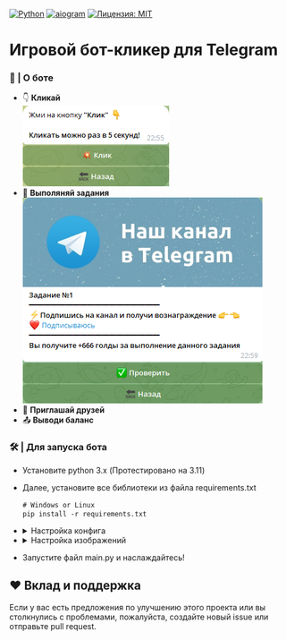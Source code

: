 [![Python](https://img.shields.io/badge/python-3.11-blue.svg)](https://www.python.org/downloads/)
[![aiogram](https://img.shields.io/badge/aiogram-3.x-blue.svg)](https://github.com/aiogram/aiogram)
[![Лицензия: MIT](https://img.shields.io/badge/License-MIT-yellow.svg)](https://opensource.org/licenses/MIT)

# Игровой бот-кликер для Telegram
### 📃 | О боте
  - 👇 **Кликай**<br>
    ![КЛИК](images/preview/click.png)
  - 📖 **Выполяняй задания**<br>
    ![ОПА ЗАДАНИЕ](images/preview/task.png)
  - 👥 **Приглашай друзей**
  - 📤 **Выводи баланс**
### 🛠 | Для запуска бота
  - Установите python 3.x (Протестировано на 3.11)
  - Далее, установите все библиотеки из файла requirements.txt
    ```
    # Windows or Linux
    pip install -r requirements.txt
    ```
  - <details>
    <summary>Настройка конфига</summary>
    <b>Открываем файл config.ini</b><br>
    - <b><i>admin_id</i></b> | Указываем id админ(а/ов)<br>
    - <b><i>token</i></b> | Указываем токер бота. Можно получить у @BotFather<br>
    - <b><i>balance_for_referral</i></b> | Баланс за каждого рефералла<br>
    - <b><i>balance_for_clicking</i></b> | Баланс за 1 клик<br>
    - <b><i>min_withdraw</i></b> | Минимальная сумма вывода<br>
    - <b><i>min_referral_withdraw</i></b> | Минимальное кол-во рефераллов для вывода<br>
    - <b><i>redirect_link</i></b> | Ссылка переадресации при выводе баланса<br>
    - <b><i>feedback_link</i></b> | Ссылка на отзывы (Опцианально)<br>
    - <b><i>bot_username</i></b> | UserName бота<br>
    </details>
- <details>
  <summary>Настройка изображений</summary>
  - <b>В меню бота можно добавить собственные изображения</b><br><br>
    <b>В файле bot/data/config.py нужно будет изменить Mode в соответствии с выбранным методом<br>
    Предпочтительно использовать FileID - это самый быстрый способ отправки изображений пользователю</b>
    
    <br><i>Есть 3 способа это сделать: file_id, url, файлы</i><br>
    <b>1) Файлы:</b><br>
      - Закидываем файлы в папку images с названиями [welcome, promocode, tasks, withdraw, admin_menu, profile]<br>
    <b>2) URL:</b><br>
      - Загружаем файл на фото-хостинг и передаем ссылку в словарь в файле bot/data/config.py<br>
    <b>3) FileID:</b><br>
      - Запускаем бота, вводим комманду /file_id, отправляем фотографию и получаем photoID. Передаём его в словарь файла bot/data/config.py
  </details>
- Запустите файл main.py и наслаждайтесь!
## ❤️ Вклад и поддержка

Если у вас есть предложения по улучшению этого проекта или вы столкнулись с проблемами, пожалуйста, создайте новый issue или отправьте pull request.
